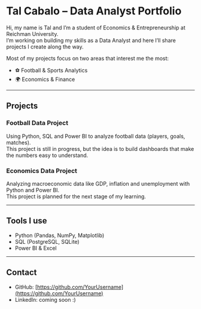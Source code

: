 # Tal Cabalo – Data Analyst Portfolio  

Hi, my name is Tal and I’m a student of Economics & Entrepreneurship at Reichman University.  
I’m working on building my skills as a Data Analyst and here I’ll share projects I create along the way.  

Most of my projects focus on two areas that interest me the most:  
- ⚽ Football & Sports Analytics  
- 🌍 Economics & Finance  

---

## Projects  

### Football Data Project  
Using Python, SQL and Power BI to analyze football data (players, goals, matches).  
This project is still in progress, but the idea is to build dashboards that make the numbers easy to understand.  

### Economics Data Project  
Analyzing macroeconomic data like GDP, inflation and unemployment with Python and Power BI.  
This project is planned for the next stage of my learning.  

---

## Tools I use  
- Python (Pandas, NumPy, Matplotlib)  
- SQL (PostgreSQL, SQLite)  
- Power BI & Excel  

---

## Contact  
- GitHub: [https://github.com/YourUsername](https://github.com/YourUsername)  
- LinkedIn: coming soon :)  
